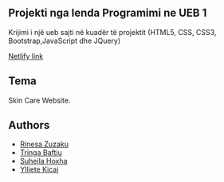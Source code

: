 
## Projekti nga lenda Programimi ne UEB 1
Krijimi i një ueb sajti në kuadër të projektit (HTML5, CSS, CSS3, Bootstrap,JavaScript dhe JQuery)

[Netlify link](https://6589918ae78d19ebdfc17e03--lustrous-starburst-6ca011.netlify.app/skincaretips)

## Tema
Skin Care Website.
##  Authors

- [Rinesa Zuzaku](https://github.com/RinesaZuzaku)
- [Tringa Baftiu](https://github.com/Triinga)
- [Suhejla Hoxha](https://github.com/SuhejlaHoxha)
- [Ylljete Kicaj](https://github.com/ylljetakicaj)

